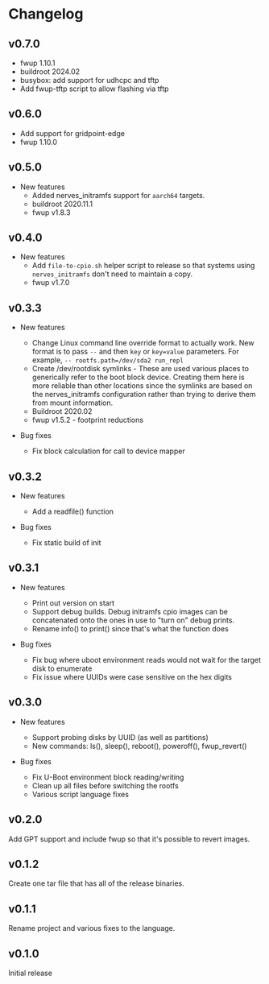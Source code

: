 # Changelog

## v0.7.0

* fwup 1.10.1
* buildroot 2024.02
* busybox: add support for udhcpc and tftp
* Add fwup-tftp script to allow flashing via tftp

## v0.6.0

* Add support for gridpoint-edge
* fwup 1.10.0

## v0.5.0

* New features
  * Added nerves_initramfs support for `aarch64` targets.
  * buildroot 2020.11.1
  * fwup v1.8.3

## v0.4.0

* New features
  * Add `file-to-cpio.sh` helper script to release so that systems using
    `nerves_initramfs` don't need to maintain a copy.
  * fwup v1.7.0

## v0.3.3

* New features
  * Change Linux command line override format to actually work. New format is
    to pass `--` and then `key` or `key=value` parameters. For example,
    `-- rootfs.path=/dev/sda2 run_repl`
  * Create /dev/rootdisk symlinks - These are used various places to generically
    refer to the boot block device. Creating them here is more reliable than
    other locations since the symlinks are based on the nerves_initramfs
    configuration rather than trying to derive them from mount information.
  * Buildroot 2020.02
  * fwup v1.5.2 - footprint reductions

* Bug fixes
  * Fix block calculation for call to device mapper

## v0.3.2

* New features
  * Add a readfile() function

* Bug fixes
  * Fix static build of init

## v0.3.1

* New features
  * Print out version on start
  * Support debug builds. Debug initramfs cpio images can be concatenated onto
    the ones in use to "turn on" debug prints.
  * Rename info() to print() since that's what the function does

* Bug fixes
  * Fix bug where uboot environment reads would not wait for the target disk to
    enumerate
  * Fix issue where UUIDs were case sensitive on the hex digits

## v0.3.0

* New features
  * Support probing disks by UUID (as well as partitions)
  * New commands: ls(), sleep(), reboot(), poweroff(), fwup_revert()

* Bug fixes
  * Fix U-Boot environment block reading/writing
  * Clean up all files before switching the rootfs
  * Various script language fixes

## v0.2.0

Add GPT support and include fwup so that it's possible to revert images.

## v0.1.2

Create one tar file that has all of the release binaries.

## v0.1.1

Rename project and various fixes to the language.

## v0.1.0

Initial release
